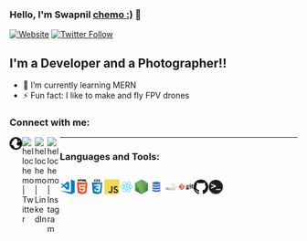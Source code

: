 ### Hello, I'm Swapnil  [chemo :)][website] 👋

[![Website](https://img.shields.io/website?label=hellochemo.tech&style=for-the-badge&url=https%3A%2F%2Fcodestackr.com)](https://hellochemo.tech)
[![Twitter Follow](https://img.shields.io/twitter/follow/chemotharepy?color=1DA1F2&logo=twitter&style=for-the-badge)](https://twitter.com/chemotharepy)

## I'm a Developer and a Photographer!!

- 🌱 I’m currently learning MERN
- ⚡ Fun fact: I like to make and fly FPV drones

### Connect with me:

[<img align="left" alt="hellochemo" width="22px" src="https://raw.githubusercontent.com/iconic/open-iconic/master/svg/globe.svg" />][website]
[<img align="left" alt="hellochemo | Twitter" width="22px" src="https://cdn.jsdelivr.net/npm/simple-icons@v3/icons/twitter.svg" />][twitter]
[<img align="left" alt="hellochemo | LinkedIn" width="22px" src="https://cdn.jsdelivr.net/npm/simple-icons@v3/icons/linkedin.svg" />][linkedin]
[<img align="left" alt="hellochemo | Instagram" width="22px" src="https://cdn.jsdelivr.net/npm/simple-icons@v3/icons/instagram.svg" />][instagram]

---

### Languages and Tools:

[<img align="left" alt="Visual Studio Code" width="26px" src="https://raw.githubusercontent.com/github/explore/80688e429a7d4ef2fca1e82350fe8e3517d3494d/topics/visual-studio-code/visual-studio-code.png" />][webdevplaylist]
[<img align="left" alt="HTML5" width="26px" src="https://raw.githubusercontent.com/github/explore/80688e429a7d4ef2fca1e82350fe8e3517d3494d/topics/html/html.png" />][webdevplaylist]
[<img align="left" alt="CSS3" width="26px" src="https://raw.githubusercontent.com/github/explore/80688e429a7d4ef2fca1e82350fe8e3517d3494d/topics/css/css.png" />][cssplaylist]
[<img align="left" alt="JavaScript" width="26px" src="https://raw.githubusercontent.com/github/explore/80688e429a7d4ef2fca1e82350fe8e3517d3494d/topics/javascript/javascript.png" />][jsplaylist]
[<img align="left" alt="React" width="26px" src="https://raw.githubusercontent.com/github/explore/80688e429a7d4ef2fca1e82350fe8e3517d3494d/topics/react/react.png" />][reactplaylist]
[<img align="left" alt="Node.js" width="26px" src="https://raw.githubusercontent.com/github/explore/80688e429a7d4ef2fca1e82350fe8e3517d3494d/topics/nodejs/nodejs.png" />][webdevplaylist]
[<img align="left" alt="SQL" width="26px" src="https://raw.githubusercontent.com/github/explore/80688e429a7d4ef2fca1e82350fe8e3517d3494d/topics/sql/sql.png" />][webdevplaylist]
[<img align="left" alt="MySQL" width="26px" src="https://raw.githubusercontent.com/github/explore/80688e429a7d4ef2fca1e82350fe8e3517d3494d/topics/mysql/mysql.png" />][webdevplaylist]
[<img align="left" alt="Git" width="26px" src="https://raw.githubusercontent.com/github/explore/80688e429a7d4ef2fca1e82350fe8e3517d3494d/topics/git/git.png" />][webdevplaylist]
[<img align="left" alt="GitHub" width="26px" src="https://raw.githubusercontent.com/github/explore/78df643247d429f6cc873026c0622819ad797942/topics/github/github.png" />][webdevplaylist]
[<img align="left" alt="Terminal" width="26px" src="https://raw.githubusercontent.com/github/explore/80688e429a7d4ef2fca1e82350fe8e3517d3494d/topics/terminal/terminal.png" />][webdevplaylist]
---

[website]: https://hellochemo.tech
[twitter]: https://twitter.com/chemotharepy
[instagram]: https://instagram.com/hellochemo
[linkedin]: https://linkedin.com/in/swapnil5harma
[webdevplaylist]: https://www.youtube.com/playlist?list=PLkwxH9e_vrAJ0WbEsFA9W3I1W-g_BTsbt
[jsplaylist]: https://www.youtube.com/playlist?list=PLkwxH9e_vrALRJKu7wfXby3MKeflhTu6B
[cssplaylist]: https://www.youtube.com/playlist?list=PLkwxH9e_vrALSdvZuEh6gqQdmDoDIoqz4
[reactplaylist]: https://www.youtube.com/playlist?list=PLkwxH9e_vrAK4TdffpxKY3QGyHCpxFcQ0

